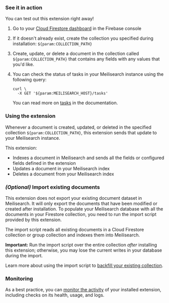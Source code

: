 ### See it in action

You can test out this extension right away!

1.  Go to your [Cloud Firestore dashboard](https://console.firebase.google.com/project/${param:PROJECT_ID}/firestore/data) in the Firebase console

2.  If it doesn't already exist, create the collection you specified during installation: `${param:COLLECTION_PATH}`

3.  Create, update, or delete a document in the collection called `${param:COLLECTION_PATH}` that contains any fields with any values that you'd like.

4.  You can check the status of tasks in your Meilisearch instance using the following query:

    ```
    curl \
      -X GET '${param:MEILISEARCH_HOST}/tasks'
    ```
    You can read more on [tasks](https://docs.meilisearch.com/reference/api/tasks.html#tasks) in the documentation.

### Using the extension

Whenever a document is created, updated, or deleted in the specified collection `${param:COLLECTION_PATH}`, this extension sends that update to your Meilisearch instance.

This extension:
- Indexes a document in Meilisearch and sends all the fields or configured fields defined in the extension
- Updates a document in your Meilisearch index
- Deletes a document from your Meilisearch index

### _(Optional)_ Import existing documents

This extension does not export your existing document dataset in Meilisearch. It will only export the documents that have been modified or created after installation. To populate your Meilisearch database with all the documents in your Firestore collection, you need to run the import script provided by this extension.

The import script reads all existing documents in a Cloud Firestore collection or group collection and indexes them into Meilisearch.

**Important:** Run the import script over the entire collection _after_ installing this extension; otherwise, you may lose the current writes in your database during the import.

Learn more about using the import script to [backfill your existing collection](https://github.com/meilisearch/firestore-meilisearch/blob/main/guides/IMPORT_EXISTING_DOCUMENTS.md).

### Monitoring

As a best practice, you can [monitor the activity](https://firebase.google.com/docs/extensions/manage-installed-extensions#monitor) of your installed extension, including checks on its health, usage, and logs.
